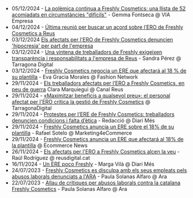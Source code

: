 * 05/12/2024 - [La polèmica continua a Freshly Cosmetics: una llista de 52 acomiadats en circumstàncies "difícils"](https://www.viaempresa.cat/empresa/polemica-continua-freshly-cosmetics-llista-52-acomiadats-en-circumstancies-dificils_2206638_102.html) - Gemma Fontseca @ VIA Empresa
* 04/12/2024 - [Última reunió per buscar un acord sobre l’ERO de Freshly Cosmetics a Reus](https://www.diaridetarragona.com/movil/reus/ultima-reunio-per-buscar-un-acord-sobre-l-ero-de-freshly-cosmetics-a-reus-NA22220296)
* 03/12/2024 [Els afectats per l'ERO de Freshly Cosmetics denuncien 'hipocresia' per part de l'empresa](https://reusdigital.cat/noticies/economia/els-afectats-lero-de-freshly-cosmetics-denuncien-hipocresia-part-de-lempresa)
* 03/12/2024 - [Una vintena de treballadors de Freshly exigeixen transparència i responsabilitats a l'empresa de Reus](https://tarragonadigital.com/societat/treballadors-freshly-exigeixen-transparencia-responsabilitats-reus_2061731_102.html) - Sandra Pérez @ Tarragona Digital 
* 03/12/2024 - [Freshly Cosmetics negocia un ERE que afectará al 18 % de su plantilla](https://es.fashionnetwork.com/news/Freshly-cosmetics-negocia-un-ere-que-afectara-al-18-de-su-plantilla,1683670.html) - Eva Gracia Morales @ Fashion Network
* 29/11/2024 - [Els treballadors afectats per l’ERO a Freshly Cosmetics, en peu de guerra](https://canalreus.cat/noticies/economia/els-treballadors-afectats-per-lero-a-freshly-cosmetics-en-peu-de-guerra/) Clara Marquiegui @ Canal Reus
* 29/11/2024 - [«Maximitzar beneficis a qualsevol preu»: el personal afectat per l'ERO critica la gestió de Freshly Cosmetics](https://tarragonadigital.com/societat/personal-afectat-ero-freshly-cosmetics-critica-previsions-beneficis_2059877_102.html) @ TarragonaDigital
* 29/11/2024 - [Protestes per l’ERE de Freshly Cosmetics: treballadors denuncien condicions i falta d’ètica](https://www.diarimes.com/ca/reus/241129/protestes-per-l-ere-freshly-cosmetics-treballadors-denuncien-condicions-i-falta-d-etica_159490.html) - Redacció @ Diari Més
* 29/11/2024 - [Freshly Cosmetics anuncia un ERE sobre el 18% de su plantilla](https://marketing4ecommerce.net/freshly-cosmetics-anuncia-un-ere/) - Rafael Sotelo @ Marketing4eCommerce
* 29/11/2024 - [Freshly Cosmetics anuncia un ERE que afectará al 18% de la plantilla](https://ecommerce-news.es/freshly-cosmetics-anuncia-un-ere-que-afectara-al-18-de-la-plantilla/) @ Ecommerce News
* 26/11/2024 - [Els afectats per l'ERO a Freshly Cosmetics alcen la veu](https://reusdigital.cat/noticies/economia/els-afectats-lero-freshly-cosmetics-alcen-la-veu) - Raúl Rodríguez @ reusdigital.cat
* 16/11/2024 - [Un ERE poco Freshly](https://www.diarimes.com/es/opinion/tribuna/241119/ere-poco-freshly_158040.html) - Marga Vilà @ Diari Més
* 24/07/2023 - [Freshly Cosmetics es disculpa amb els seus empleats pels abusos laborals denunciats a l'ARA](https://www.ara.cat/economia/mercat-laboral/freshly-cosmetics-disculpa-empleats-pels-abusos-laborals-denunciats-l-ara_1_4764368.html) - Paula Solanas Alfaro @ Ara
* 22/07/2023 - [Allau de crítiques per abusos laborals contra la catalana Freshly Cosmetics](https://www.ara.cat/economia/mercat-laboral/allau-critiques-abusos-laborals-catalana-freshly-cosmetics_1_4759243.html) - Paula Solanas Alfaro @ Ara
